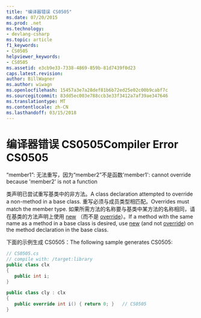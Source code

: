 ```yaml
---
title: "编译器错误 CS0505"
ms.date: 07/20/2015
ms.prod: .net
ms.technology:
- devlang-csharp
ms.topic: article
f1_keywords:
- CS0505
helpviewer_keywords:
- CS0505
ms.assetid: e3cb9e33-7338-4869-859b-81d7439f0d23
caps.latest.revision: 
author: BillWagner
ms.author: wiwagn
ms.openlocfilehash: 15457a3e7a28def81b6b72ed25e02c00b9cabf7c
ms.sourcegitcommit: 83dd5ec003e788ccb3e33f3412a7af39ae347646
ms.translationtype: MT
ms.contentlocale: zh-CN
ms.lasthandoff: 03/15/2018
---
```

# <a name="compiler-error-cs0505"></a><span data-ttu-id="36912-102">编译器错误 CS0505</span><span class="sxs-lookup"><span data-stu-id="36912-102">Compiler Error CS0505</span></span>
<span data-ttu-id="36912-103">“member1”: 无法重写，因为“member2”不是函数</span><span class="sxs-lookup"><span data-stu-id="36912-103">'member1': cannot override because 'member2' is not a function</span></span>  
  
 <span data-ttu-id="36912-104">类声明已尝试重写基类中的非方法。</span><span class="sxs-lookup"><span data-stu-id="36912-104">A class declaration attempted to override a non-method in a base class.</span></span> <span data-ttu-id="36912-105">重写必须与成员类型相匹配。</span><span class="sxs-lookup"><span data-stu-id="36912-105">Overrides must match the member type.</span></span> <span data-ttu-id="36912-106">如果所需方法的名称要与基类中某方法的名称相同，请在基类的方法声明上使用 [new](../../csharp/language-reference/keywords/new.md) （而不是 [override](../../csharp/language-reference/keywords/override.md)）。</span><span class="sxs-lookup"><span data-stu-id="36912-106">If a method with the same name as a method in a base class is desired, use [new](../../csharp/language-reference/keywords/new.md) (and not [override](../../csharp/language-reference/keywords/override.md)) on the method declaration in the base class.</span></span>  
  
 <span data-ttu-id="36912-107">下面的示例生成 CS0505：</span><span class="sxs-lookup"><span data-stu-id="36912-107">The following sample generates CS0505:</span></span>  
  
```csharp  
// CS0505.cs  
// compile with: /target:library  
public class clx  
{  
   public int i;  
}  
  
public class cly : clx  
{  
   public override int i() { return 0; }   // CS0505  
}  
```
